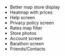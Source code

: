 - Better map store display
- Heatmap with prices
- Help screen
- Privacy policy screen
- Rates map filter
- Store photos
- Account screen
- Barathon screen
- Friends/Contacts
